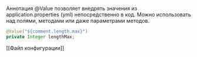 Аннотация @Value позволяет внедрять значения из application.properties (yml) непосредственно в код. Можно использовать над полями, методами или даже параметрами методов.
```java
@Value("${comment.length.max}")
private Integer lengthMax;
```

[[Файл конфигурации]]